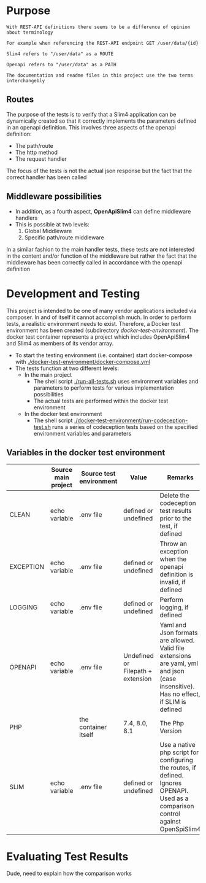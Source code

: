 # Purpose 

```
With REST-API definitions there seems to be a difference of opinion about terminology

For example when referencing the REST-API endpoint GET /user/data/{id}

Slim4 refers to "/user/data" as a ROUTE

Openapi refers to "/user/data" as a PATH

The documentation and readme files in this project use the two terms interchangebly 
```

## Routes
The purpose of the tests is to verify that a Slim4 application can be dynamically created so that it correctly implements the parameters defined in an openapi definition. This involves three aspects of the openapi definition:
* The path/route
* The http method
* The request handler 

The focus of the tests is not the actual json response but the fact that the correct handler has been called

## Middleware possibilities
* In addition, as a fourth aspect, **OpenApiSlim4** can define middleware handlers 
* This is possible at two levels:
  1. Global Middleware
  2. Specific path/route middleware

In a similar fashion to the main handler tests, these tests are not interested in the content and/or function of the middleware but rather the fact that the middleware has been correctly called in accordance with the openapi definition 

# Development and Testing
This project is intended to be one of many vendor applications included via composer. In and of itself it cannot accomplish much. In order to perform tests, a realistic environment needs to exist. Therefore, a Docker test environment has been created (subdirectory _docker-test-environment_). The docker test container represents a project which includes OpenApiSlim4 and Slim4 as members of its vendor array. 
* To start the testing environment (i.e. container) start docker-compose with [./docker-test-environment/docker-compose.yml](./docker-test-environment/docker-compose.yml)
* The tests function at two different levels:
  * In the main project
    * The shell script [./run-all-tests.sh](./run-all-tests.sh) uses environment variables and parameters to perform tests for various implementation possibilities
    * The actual tests are performed within the docker test environment 
  * In the docker test environment
      * The shell script [./docker-test-environment/run-codeception-test.sh](./docker-test-environment/run-codeception-test.sh) runs a series of codeception tests based on the specified environment variables and parameters

## Variables in the docker test environment
|           | Source main project | Source test environment | Value                             | Remarks                                                                                                                              |
|-----------|---------------------|-------------------------|-----------------------------------|--------------------------------------------------------------------------------------------------------------------------------------|
| CLEAN     | echo variable       | .env file               | defined or undefined              | Delete the codeception test results prior to the test, if defined                                                                    |
| EXCEPTION | echo variable       | .env file               | defined or undefined              | Throw an exception when the openapi definition is invalid, if defined                                                                |
| LOGGING   | echo variable       | .env file               | defined or undefined              | Perform logging, if defined                                                                                                          |
| OPENAPI   | echo variable       | .env file               | Undefined or Filepath + extension | Yaml and Json formats are allowed. Valid file extensions are yaml, yml and json (case insensitive). Has no effect, if SLIM is defined |
| PHP       |                     | the container itself    | 7.4, 8.0, 8.1                     | The Php Version                                                                                                                      |
| SLIM      | echo variable       | .env file               | defined or undefined              | Use a native php script for configuring the routes, if defined. Ignores OPENAPI. Used as a comparison control against OpenSpiSlim4   |

# Evaluating Test Results
Dude, need to explain how the comparison works